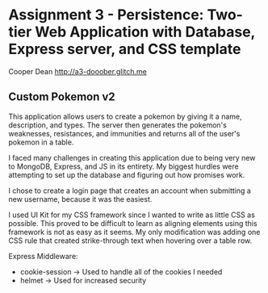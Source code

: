 Assignment 3 - Persistence: Two-tier Web Application with Database, Express server, and CSS template
===
Cooper Dean
http://a3-dooober.glitch.me

## Custom Pokemon v2
This application allows users to create a pokemon by giving it a name, description, and types. The server then generates the pokemon's weaknesses, resistances, and immunities and returns all of the user's pokemon in a table.

I faced many challenges in creating this application due to being very new to MongoDB, Express, and JS in its entirety. My biggest hurdles were attempting to set up the database and figuring out how promises work.

I chose to create a login page that creates an account when submitting a new username, because it was the easiest.

I used UI Kit for my CSS framework since I wanted to write as little CSS as possible. This proved to be difficult to learn as aligning elements using this framework is not as easy as it seems. My only modification was adding one CSS rule that created strike-through text when hovering over a table row.

Express Middleware:
- cookie-session -> Used to handle all of the cookies I needed
- helmet -> Used for increased security

